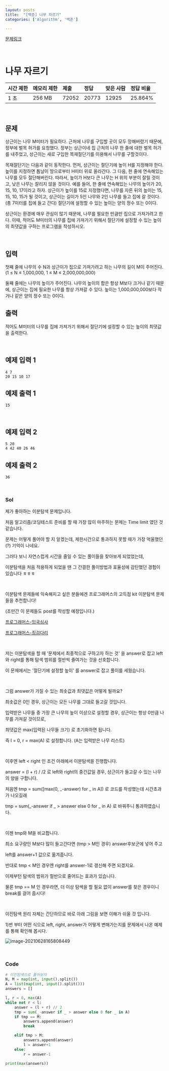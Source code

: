 ```yaml
---
layout: posts
title:  "[백준] 나무 자르기"
categories: ['Algorithm', '백준']

---
```


[문제링크](https://www.acmicpc.net/problem/2805)

<br/>



# 나무 자르기

| 시간 제한 | 메모리 제한 | 제출  | 정답  | 맞은 사람 | 정답 비율 |
| :-------- | :---------- | :---- | :---- | :-------- | :-------- |
| 1 초      | 256 MB      | 72052 | 20773 | 12925     | 25.864%   |

<br/>



## 문제

상근이는 나무 M미터가 필요하다. 근처에 나무를 구입할 곳이 모두 망해버렸기 때문에, 정부에 벌목 허가를 요청했다. 정부는 상근이네 집 근처의 나무 한 줄에 대한 벌목 허가를 내주었고, 상근이는 새로 구입한 목재절단기를 이용해서 나무를 구할것이다.

목재절단기는 다음과 같이 동작한다. 먼저, 상근이는 절단기에 높이 H를 지정해야 한다. 높이를 지정하면 톱날이 땅으로부터 H미터 위로 올라간다. 그 다음, 한 줄에 연속해있는 나무를 모두 절단해버린다. 따라서, 높이가 H보다 큰 나무는 H 위의 부분이 잘릴 것이고, 낮은 나무는 잘리지 않을 것이다. 예를 들어, 한 줄에 연속해있는 나무의 높이가 20, 15, 10, 17이라고 하자. 상근이가 높이를 15로 지정했다면, 나무를 자른 뒤의 높이는 15, 15, 10, 15가 될 것이고, 상근이는 길이가 5인 나무와 2인 나무를 들고 집에 갈 것이다. (총 7미터를 집에 들고 간다) 절단기에 설정할 수 있는 높이는 양의 정수 또는 0이다.

상근이는 환경에 매우 관심이 많기 때문에, 나무를 필요한 만큼만 집으로 가져가려고 한다. 이때, 적어도 M미터의 나무를 집에 가져가기 위해서 절단기에 설정할 수 있는 높이의 최댓값을 구하는 프로그램을 작성하시오.

<br/>



## 입력

첫째 줄에 나무의 수 N과 상근이가 집으로 가져가려고 하는 나무의 길이 M이 주어진다. (1 ≤ N ≤ 1,000,000, 1 ≤ M ≤ 2,000,000,000)

둘째 줄에는 나무의 높이가 주어진다. 나무의 높이의 합은 항상 M보다 크거나 같기 때문에, 상근이는 집에 필요한 나무를 항상 가져갈 수 있다. 높이는 1,000,000,000보다 작거나 같은 양의 정수 또는 0이다.

## 출력

적어도 M미터의 나무를 집에 가져가기 위해서 절단기에 설정할 수 있는 높이의 최댓값을 출력한다.

<br/>



## 예제 입력 1

```
4 7
20 15 10 17
```

## 예제 출력 1 

```
15
```

<br/>



## 예제 입력 2

```
5 20
4 42 40 26 46
```

## 예제 출력 2

```
36
```

<br/>



### Sol

제가 좋아하는 이분탐색 문제입니다.

처음 알고리즘/코딩테스트 준비를 할 때 가장 많이 마주하는 문제는 Time limit 였던 것 같습니다.

문제는 어떻게 풀어야 할 지 알겠는데, 제한시간으로 통과하지 못할 때가 가장 억울했던(?) 기억이 나네요.

그러다 보니 자연스럽게 시간을 줄일 수 있는 풀이들을 찾아보게 되었었는데,

이분탐색을 처음 적용하게 되었을 땐 그 간결한 풀이방법과 효율성에 감탄했던 경험이 있습니다 ㅎㅎㅎ



<br/>

이분탐색 문제들에 익숙해지고 싶은 분들에겐 프로그래머스의 고득점 kit 이분탐색 문제들을 추천합니다!

(조만간 이 문제들도 post를 작성할 예정입니다.)

[프로그래머스-입국심사](https://programmers.co.kr/learn/courses/30/lessons/43238)

[프로그래머스-징검다리](https://programmers.co.kr/learn/courses/30/lessons/43236)



<br/>

저는 이분탐색을 할 때 '문제에서 최종적으로 구하고자 하는 것' 을 answer로 잡고 left와 right를 통해 탐색 범위를 절반씩 줄여가는 것을 선호합니다.

이 문제에서는 '절단기에 설정할 높이' 를 answer로 잡고 풀이를 세웠습니다.

<br/>

그럼 answer가 가질 수 있는 최솟값과 최댓값은 어떻게 될까요?

최솟값은 0인 경우, 상근이는 모든 나무를 그대로 들고갈 것입니다.

입력받은 나무들 중 가장 큰 나무의 높이 이상으로 설정할 경우, 상근이는 항상 0만큼 나무를 가져갈 것이므로,

최댓값은 max(입력된 나무들 크기) 로 초기화하면 됩니다.

즉 l = 0, r = max(A) 로 설정합니다. (A는 입력받은 나무 리스트)

<br/>



이후엔 left < right 인 조건 아래에서 이분탐색을 진행합니다.

answer = (l + r) / /2 로 left와 right의 중간값일 경우, 상근이가 들고갈 수 있는 나무의 양을 구합니다.

처음엔 tmp = sum([max(0, _-answer) for _ in A]) 로 코드를 작성했는데 시간초과가 나오길래

tmp =  sum(_-answer if _ > answer else 0 for _ in A) 로 바꿔주니 통과하였습니다.

<br/>

이젠 tmp와 M을 비교합니다.

최소 요구량인 M보다 많이 들고간다면 (tmp > M인 경우) answer후보군에 넣어 주고

left를 answer+1 값으로 옮겨줍니다.

반대로 tmp < M인 경우엔 right를 answer-1로 갱신해 주면 되겠지요.

이제부턴 탐색의 범위가 절반으로 줄어드는 효과가 있습니다.

물론 tmp == M 인 경우라면, 더 이상 탐색을 할 필요 없이 answer를 찾은 경우이니 break를 걸어 줍시다!

<br/>

이진탐색 원리 자체는 간단하므로 바로 아래 그림을 보면 이해가 쉬울 것 입니다.

1)번 부터 어떤 식으로 left, right, answer가 어떻게 변해가는지를 문제에서 나온 예제를 통해 확인해 봅시다. 

![image-20210628165808449](https://github.com/guard1000/guard1000.github.io/blob/master/imgs/%5BBJ%5D%20Wood%20Cutting_1.png?raw=true)

</br>



### Code

```python
# 이진탐색으로 풀어보자
N, M = map(int, input().split())
A = list(map(int, input().split()))
answers = []

l, r = 0, max(A)
while not r < l:
    answer = (l + r) // 2
    tmp = sum(_-answer if _ > answer else 0 for _ in A)
    if tmp == M:
        answers.append(answer)
        break

    elif tmp > M:
        answers.append(answer)
        l = answer+1
    else:
        r = answer-1

print(max(answers))
```

